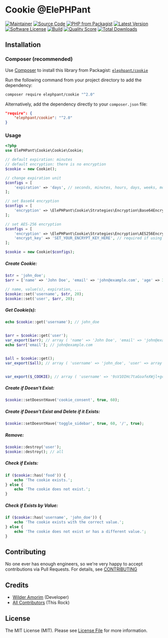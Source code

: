 # Cookie @ElePHPant

[![Maintainer](http://img.shields.io/badge/maintainer-@wilderamorim-blue.svg?style=flat-square)](https://twitter.com/WilderAmorim)
[![Source Code](http://img.shields.io/badge/source-wilderamorim/cookie-blue.svg?style=flat-square)](https://github.com/wilderamorim/cookie)
[![PHP from Packagist](https://img.shields.io/packagist/php-v/elephpant/cookie.svg?style=flat-square)](https://packagist.org/packages/elephpant/cookie)
[![Latest Version](https://img.shields.io/github/release/wilderamorim/cookie.svg?style=flat-square)](https://github.com/wilderamorim/cookie/releases)
[![Software License](https://img.shields.io/badge/license-MIT-brightgreen.svg?style=flat-square)](LICENSE)
[![Build](https://img.shields.io/scrutinizer/build/g/wilderamorim/cookie.svg?style=flat-square)](https://scrutinizer-ci.com/g/wilderamorim/cookie)
[![Quality Score](https://img.shields.io/scrutinizer/g/wilderamorim/cookie.svg?style=flat-square)](https://scrutinizer-ci.com/g/wilderamorim/cookie)
[![Total Downloads](https://img.shields.io/packagist/dt/elephpant/cookie.svg?style=flat-square)](https://packagist.org/packages/elephpant/cookie)

## Installation

### Composer (recommended)

Use [Composer](https://getcomposer.org) to install this library from Packagist:
[`elephpant/cookie`](https://packagist.org/packages/elephpant/cookie)

Run the following command from your project directory to add the dependency:

```sh
composer require elephpant/cookie "^2.0"
```

Alternatively, add the dependency directly to your `composer.json` file:

```json
"require": {
    "elephpant/cookie": "^2.0"
}
```

### Usage

```php
<?php
use ElePHPant\Cookie\Cookie\Cookie;

// default expiration: minutes
// default encryption: there is no encryption
$cookie = new Cookie();

// change expiration unit
$configs = [
    'expiration' => 'days', // seconds, minutes, hours, days, weeks, months, years
];

// set Base64 encryption
$configs = [
    'encryption' => \ElePHPant\Cookie\Strategies\Encryption\Base64EncryptionStrategy::class,
];

// set AES-256 encryption
$configs = [
    'encryption' => \ElePHPant\Cookie\Strategies\Encryption\AES256EncryptionStrategy::class,
    'encrypt_key' => 'SET_YOUR_ENCRYPT_KEY_HERE', // required if using AES-256
];

$cookie = new Cookie($configs);
```

##### Create Cookie:

```php
$str = 'john_doe';
$arr = ['name' => 'John Doe', 'email' => 'john@example.com', 'age' => 30,];

// name, value(s), expiration, ...
$cookie::set('username', $str, 20);
$cookie::set('user', $arr, 20);
```

##### Get Cookie(s):

```php
echo $cookie::get('username'); // john_doe


$arr = $cookie::get('user');
var_export($arr); // array ( 'name' => 'John Doe', 'email' => 'john@example.com', 'age' => 30, )
echo $arr['email']; // john@example.com


$all = $cookie::get();
var_export($all); // array ( 'username' => 'john_doe', 'user' => array ( 'name' => 'John Doe', 'email' => 'john@example.com', 'age' => 30, ), )


var_export($_COOKIE); // array ( 'username' => '9sV1OIHc7taGoafeXWjl+gcrJFpIpg8Hkqe4fdGRygI=', 'user' => 'rLrCW9eBvoPijA+bSuIIrqbWccbYJqk2aPK5RGMwiLNpMZw2nYrrU7A2Zmuk3CGt0XiXlXpcQQv7h40M/6jbYslrlsvTJXm3mtG0nyiRDCg=', )
```

##### Create if Doesn't Exist:

```php
$cookie::setDoesntHave('cookie_consent', true, 60);
```

##### Create if Doesn't Exist and Delete if it Exists:

```php
$cookie::setDoesntHave('toggle_sidebar', true, 60, '/', true);
```

##### Remove:

```php
$cookie::destroy('user');
$cookie::destroy(); // all
```

##### Check if Exists:

```php
if ($cookie::has('food')) {
    echo 'The cookie exists.';
} else {
    echo 'The cookie does not exist.';
}
```

##### Check if Exists by Value:

```php
if ($cookie::has('username', 'john_doe')) {
    echo 'The cookie exists with the correct value.';
} else {
    echo 'The cookie does not exist or has a different value.';
}
```

## Contributing

No one ever has enough engineers, so we're very happy to accept contributions
via Pull Requests. For details, see [CONTRIBUTING](CONTRIBUTING.md)

## Credits

- [Wilder Amorim](https://github.com/wilderamorim) (Developer)
- [All Contributors](https://github.com/wilderamorim/cookie/contributors) (This Rock)

## License

The MIT License (MIT). Please see [License File](https://github.com/wilderamorim/cookie/blob/master/LICENSE) for more information.